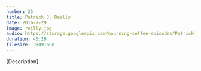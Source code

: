 ```yaml
---
number: 25 
title: Patrick J. Reilly
date: 2016-7-29
image: reilly.jpg
audio: https://storage.googleapis.com/mourning-coffee-episodes/Patrick%20J%20Reilly%20Release.mp3
duration: 45:29
filesize: 39491668
---
```


[Description] 
